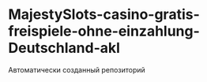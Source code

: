 # MajestySlots-casino-gratis-freispiele-ohne-einzahlung-Deutschland-akl
Автоматически созданный репозиторий
